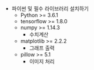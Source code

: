 + 파이썬 및 필수 라이브러리 설치하기
  + Python >= 3.6.1
  + tensorflow >= 1.8.0
  + numpy >= 1.14.3
    + 수치계산
  + matplotlib >= 2.2.2
    + 그래프 출력
  + pillow >= 5.1
    + 이미지 처리
